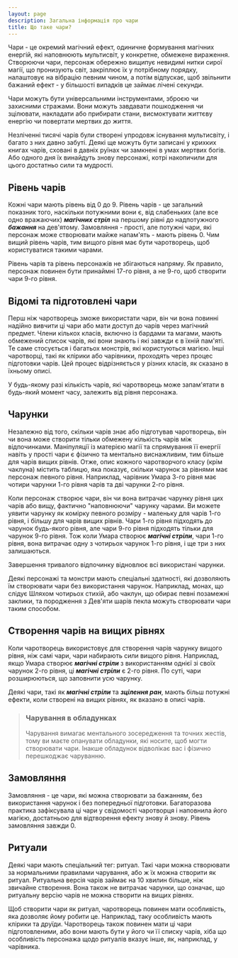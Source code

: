 ```yaml
---
layout: page
description: Загальна інформація про чари
title: Що таке чари?
---
```


Чари - це окремий магічний ефект, одиничне формування магічних енергій, які наповнюють мультисвіт, у конкретне, обмежене вираження. Створюючи чари, персонаж обережно вищипує невидимі нитки сирої магії, що пронизують світ, закріплює їх у потрібному порядку, налаштовує на вібрацію певним чином, а потім відпускає, щоб звільнити бажаний ефект - у більшості випадків це займає лічені секунди.

Чари можуть бути універсальними інструментами, зброєю чи захисними стражами. Вони можуть завдавати пошкодження чи зцілювати, накладати або прибирати стани, висмоктувати життєву енергію чи повертати мертвих до життя.

Незліченні тисячі чарів були створені упродовж існування мультисвіту, і багато з них давно забуті. Деякі ще можуть бути записані у крихких книгах чарів, сховані в давніх руїнах чи замкнені в умах мертвих богів. Або одного дня їх винайдуть знову персонажі, котрі накопичили для цього достатньо сили та мудрості.

## Рівень чарів
Кожні чари мають рівень від 0 до 9. Рівень чарів - це загальний показник того, наскільки потужними вони є, від слабеньких (але все одно вражаючих) **_магічних стріл_** на першому рівні до надпотужного **_бажання_** на дев'ятому. Замовляння - прості, але потужні чари, які персонаж може створювати майже напам'ять - мають рівень 0. Чим вищий рівень чарів, тим вищого рівня має бути чаротворець, щоб користуватися такими чарами.

Рівень чарів та рівень персонажів не збігаються напряму. Як правило, персонаж повинен бути принаймні 17-го рівня, а не 9-го, щоб створити чари 9-го рівня.

## Відомі та підготовлені чари
Перш ніж чаротворець зможе використати чари, він чи вона повинні надійно вивчити ці чари або мати доступ до чарів через магічний предмет. Члени кількох класів, включно із бардами та магами, мають обмежений список чарів, які вони знають і які завжди є в їхній пам'яті. Те саме стосується і багатьох монстрів, які користуються магією. Інші чаротворці, такі як клірики або чарівники, проходять через процес підготовки чарів. Цей процес відрізняється у різних класів, як сказано в їхньому описі.

У будь-якому разі кількість чарів, які чаротворець може запам'ятати в будь-який момент часу, залежить від рівня персонажа.

## Чарунки
Незалежно від того, скільки чарів знає або підготував чаротворець, він чи вона може створити тільки обмежену кількість чарів між відпочинками. Маніпуляції із матерією магії та спрямування її енергії навіть у прості чари є фізично та ментально виснажливим, тим більше для чарів вищих рівнів. Отже, опис кожного чаротворчого класу (крім чаклуна) містить таблицю, яка показує, скільки чарунок за рівнями має персонаж певного рівня. Наприклад, чарівник Умара 3-го рівня має чотири чарунки 1-го рівня чарів та дві чарунки 2-го рівня.

Коли персонаж створює чари, він чи вона витрачає чарунку рівня цих чарів або вищу, фактично "наповнюючи" чарунку чарами. Ви можете уявити чарунку як комірку певного розміру - маленьку для чарів 1-го рівня, і більшу для чарів вищих рівнів. Чари 1-го рівня підходять до чарунок будь-якого рівня, але чари 9-го рівня підходять тільки для чарунок 9-го рівня. Тож коли Умара створює **_магічні стріли_**, чари 1-го рівня, вона витрачає одну з чотирьох чарунок 1-го рівня, і ще три з них залишаються.

Завершення тривалого відпочинку відновлює всі використані чарунки.

Деякі персонажі та монстри мають спеціальні здатності, які дозволяють їм створювати чари без використання чарунок. Наприклад, монах, що слідує Шляхом чотирьох стихій, або чаклун, що обирає певні позамежні заклики, та породження з Дев'яти шарів пекла можуть створювати чари таким способом.

## Створення чарів на вищих рівнях
Коли чаротворець використовує для створення чарів чарунку вищого рівня, ніж самі чари, чари набирають сили вищого рівня. Наприклад, якщо Умара створює **_магічні стріли_** з використанням однієї зі своїх чарунок 2-го рівня, ці **_магічні стріли_** є 2-го рівня. По суті, чари розширюються, що заповнити усю чарунку.

Деякі чари, такі як **_магічні стріли_** та **_зцілення ран_**, мають більш потужні ефекти, коли створені на вищих рівнях, як вказано в описі чарів.

> ### Чарування в обладунках 
> 
> Чарування вимагає ментального зосередження та точних жестів, тому ви маєте опанувати обладунки, які носите, щоб могти створювати чари. Інакше обладунок відволікає вас і фізично перешкоджає чаруванню.

## Замовляння
Замовляння - це чари, які можна створювати за бажанням, без використання чарунок і без попередньої підготовки. Багаторазова практика зафіксувала ці чари у свідомості чаротворця і наповнила його магією, достатньою для відтворення ефекту знову й знову. Рівень замовляння завжди 0.

## Ритуали
Деякі чари мають спеціальний тег: ритуал. Такі чари можна створювати за нормальними правилами чарування, або ж їх можна створити як ритуал. Ритуальна версія чарів займає на 10 хвилин більше, ніж звичайне створення. Вона також не витрачає чарунки, що означає, що ритуальну версію чарів не можна створити на вищих рівнях.

Щоб створити чари як ритуал, чаротворець повинен мати особливість, яка дозволяє йому робити це. Наприклад, таку особливість мають клірики та друїди. Чаротворець також повинен мати ці чари підготовленими, або вони мають бути у його чи її списку чарів, хіба що особливість персонажа щодо ритуалів вказує інше, як, наприклад, у чарівника.
